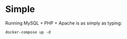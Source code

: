 Simple
=============

Running MySQL + PHP + Apache is as simply as typing:
```
docker-compose up -d
```
